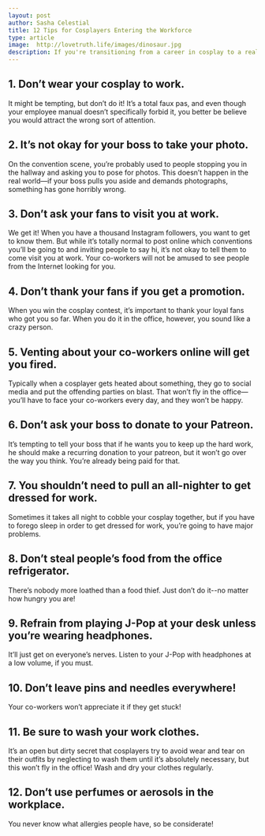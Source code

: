 ```yaml
---
layout: post
author: Sasha Celestial
title: 12 Tips for Cosplayers Entering the Workforce
type: article
image:  http://lovetruth.life/images/dinosaur.jpg
description: If you're transitioning from a career in cosplay to a real job, you need these tips!
---
```

[](images/dinosaur.jpg)
## 1. Don’t wear your cosplay to work. 

It might be tempting, but don’t do it!  It’s a total faux pas, and even though your employee manual doesn’t specifically forbid it, you better be believe you would attract the wrong sort of attention.

## 2. It’s not okay for your boss to take your photo.

On the convention scene, you’re probably used to people stopping you in the hallway and asking you to pose for photos.  This doesn’t happen in the real world—if your boss pulls you aside and demands photographs, something has gone horribly wrong.

## 3. Don’t ask your fans to visit you at work.

We get it!  When you have a thousand Instagram followers, you want to get to know them.  But while it’s totally normal to post online which conventions you’ll be going to and inviting people to say hi, it’s not okay to tell them to come visit you at work.  Your co-workers will not be amused to see people from the Internet looking for you.

## 4. Don’t thank your fans if you get a promotion.

When you win the cosplay contest, it’s important to thank your loyal fans who got you so far.  When you do it in the office, however, you sound like a crazy person.

## 5. Venting about your co-workers online will get you fired.

Typically when a cosplayer gets heated about something, they go to social media and put the offending parties on blast.  That won’t fly in the office—you’ll have to face your co-workers every day, and they won’t be happy.

## 6. Don’t ask your boss to donate to your Patreon.
It’s tempting to tell your boss that if he wants you to keep up the hard work, he should make a recurring donation to your patreon, but it won’t go over the way you think.  You’re already being paid for that.
 
## 7. You shouldn’t need to pull an all-nighter to get dressed for work.
Sometimes it takes all night to cobble your cosplay together, but if you have to forego sleep in order to get dressed for work, you’re going to have major problems.

## 8. Don’t steal people’s food from the office refrigerator.

There’s nobody more loathed than a food thief.  Just don’t do it--no matter how hungry you are!

## 9. Refrain from playing J-Pop at your desk unless you’re wearing headphones.

It’ll just get on everyone’s nerves.  Listen to your J-Pop with headphones at a low volume, if you must.

## 10. Don’t leave pins and needles everywhere!

Your co-workers won’t appreciate it if they get stuck!

## 11. Be sure to wash your work clothes.

It’s an open but dirty secret that cosplayers try to avoid wear and tear on their outfits by neglecting to wash them until it’s absolutely necessary, but this won’t fly in the office!  Wash and dry your clothes regularly.

## 12. Don’t use perfumes or aerosols in the workplace.

You never know what allergies people have, so be considerate!

